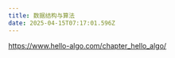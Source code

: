 ```yaml
---
title: 数据结构与算法
date: 2025-04-15T07:17:01.596Z
---
```


https://www.hello-algo.com/chapter_hello_algo/